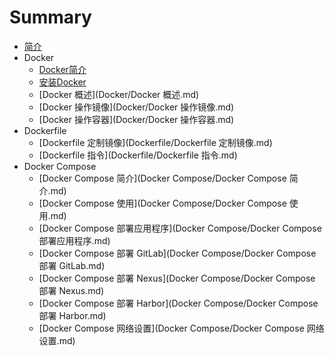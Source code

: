 # Summary

* [简介](README.md)
* Docker
    * [Docker简介](Docker/Docker简介.md)
    * [安装Docker](Docker/安装Docker.md)
    * [Docker 概述](Docker/Docker 概述.md)
    * [Docker 操作镜像](Docker/Docker 操作镜像.md)
    * [Docker 操作容器](Docker/Docker 操作容器.md)
* Dockerfile
    * [Dockerfile 定制镜像](Dockerfile/Dockerfile 定制镜像.md)
    * [Dockerfile 指令](Dockerfile/Dockerfile 指令.md)
* Docker Compose
    * [Docker Compose 简介](Docker Compose/Docker Compose 简介.md)
    * [Docker Compose 使用](Docker Compose/Docker Compose 使用.md)
    * [Docker Compose 部署应用程序](Docker Compose/Docker Compose 部署应用程序.md)
    * [Docker Compose 部署 GitLab](Docker Compose/Docker Compose 部署 GitLab.md)
    * [Docker Compose 部署 Nexus](Docker Compose/Docker Compose 部署 Nexus.md)
    * [Docker Compose 部署 Harbor](Docker Compose/Docker Compose 部署 Harbor.md)
    * [Docker Compose 网络设置](Docker Compose/Docker Compose 网络设置.md)

